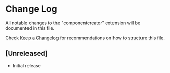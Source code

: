# Change Log

All notable changes to the "componentcreator" extension will be documented in this file.

Check [Keep a Changelog](http://keepachangelog.com/) for recommendations on how to structure this file.

## [Unreleased]

- Initial release